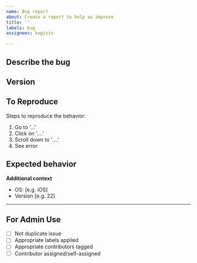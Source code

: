 ```yaml
---
name: Bug report
about: Create a report to help us improve
title: ''
labels: bug
assignees: kogisin

---
```


<!-- < < < < < < < < < < < < < < < < < < < < < < < < < < < < < < < < < ☺ 
v                            ✰  Thanks for opening an issue! ✰    
v    Before smashing the submit button please review the template.
v    Please also ensure that this is not a duplicate issue :)  
☺ > > > > > > > > > > > > > > > > > > > > > > > > > > > > > > > > >  -->

## Describe the bug

<!-- A clear and concise description of what the bug is -->

## Version

<!-- Git commit hash or release version -->

## To Reproduce

Steps to reproduce the behavior:

1. Go to '...'
2. Click on '....'
3. Scroll down to '....'
4. See error

## Expected behavior 

<!-- A clear and concise description of what you expected to happen. -->

**Additional context**

<!-- Add any other context about the problem here. -->

 - OS: [e.g. iOS]
 - Version [e.g. 22]

____

## For Admin Use

- [ ] Not duplicate issue
- [ ] Appropriate labels applied
- [ ] Appropriate contributors tagged
- [ ] Contributor assigned/self-assigned
